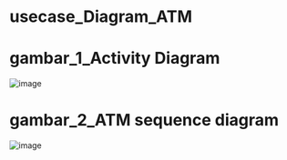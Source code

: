 # usecase_Diagram_ATM


# gambar_1_Activity Diagram

![image](https://github.com/riskibowo/usecase_Diagram_ATM/assets/115862112/75154abc-abec-44b5-97de-ea9a82ef716a)

# gambar_2_ATM sequence diagram

![image](https://github.com/riskibowo/usecase_Diagram_ATM/assets/115862112/87160222-1428-4b5e-ae4d-ac337299f36a)

